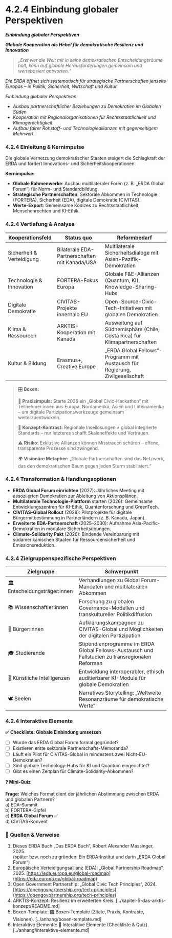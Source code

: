 # 4.2.4 Einbindung globaler Perspektiven

_**Einbindung globaler Perspektiven**_

_**Globale Kooperation als Hebel für demokratische Resilienz und Innovation**_

> _„Erst wer die Welt mit in seine demokratischen Entscheidungsräume holt, kann auf globale Herausforderungen gemeinsam und wertebasiert antworten.“_

_Die ERDA öffnet sich systematisch für strategische Partnerschaften jenseits Europas – in Politik, Sicherheit, Wirtschaft und Kultur._

_Einbindung globaler Perspektiven:_

* _Ausbau partnerschaftlicher Beziehungen zu Demokratien im Globalen Süden._
* _Kooperation mit Regionalorganisationen für Rechtsstaatlichkeit und Klimagerechtigkeit._
* _Aufbau fairer Rohstoff- und Technologieallianzen mit gegenseitigem Mehrwert._

### 4.2.4 Einleitung & Kernimpulse

Die globale Vernetzung demokratischer Staaten steigert die Schlagkraft der ERDA und fördert Innovations- und Sicherheitskooperationen:

**Kernimpulse:**

* **Globale Rahmenwerke**: Ausbau multilateraler Foren (z. B. „ERDA Global Forum“) für Norm- und Standardbildung.
* **Strategische Partnerschaften**: Sektorale Abkommen in Technologie (FORTERA), Sicherheit (EDA), digitale Demokratie (CIVITAS).
* **Werte-Export**: Gemeinsame Kodizes zu Rechtsstaatlichkeit, Menschenrechten und KI-Ethik.

### 4.2.4 Vertiefung & Analyse

| Kooperationsfeld          | Status quo                                    | Reformbedarf                                                                  |
| ------------------------- | --------------------------------------------- | ----------------------------------------------------------------------------- |
| Sicherheit & Verteidigung | Bilaterale EDA-Partnerschaften mit Kanada/USA | Multilaterale Sicherheitsdialoge mit Asien-Pazifik-Demokratien                |
| Technologie & Innovation  | FORTERA-Fokus Europa                          | Globale F\&E-Allianzen (Quantum, KI), Knowledge-Sharing-Hubs                  |
| Digitale Demokratie       | CIVITAS-Projekte innerhalb EU                 | Open-Source-Civic-Tech-Initiativen mit globalen Demokratien                   |
| Klima & Ressourcen        | ARKTIS-Kooperation mit Kanada                 | Ausweitung auf Südhemisphäre (Chile, Costa Rica) für Klimapartnerschaften     |
| Kultur & Bildung          | Erasmus+, Creative Europe                     | „ERDA Global Fellows“-Programm mit Austausch für Regierung, Zivilgesellschaft |

> 🎛️ **Boxen:**
>
> 📌 **Praxisimpuls:** Starte 2026 ein „Global Civic-Hackathon“ mit Teilnehmer:innen aus Europa, Nordamerika, Asien und Lateinamerika – um digitale Partizipationswerkzeuge gemeinsam weiterzuentwickeln.
>
> 🧠 **Konzept-Kontrast:** Regionale Insellösungen ≠ global integrierte Standards – nur letzteres schafft Skaleneffekte und Vertrauen.
>
> ⚠️ **Risiko:** Exklusive Allianzen können Misstrauen schüren – offene, transparente Prozesse sind zwingend.
>
> 🌍 **Visionäre Metapher:** „Globale Partnerschaften sind das Netzwerk, das den demokratischen Baum gegen jeden Sturm stabilisiert.“

### 4.2.4 Transformation & Handlungsoptionen

* **ERDA Global Forum einrichten** (2027): Jährliches Meeting mit assoziierten Demokratien zur Ableitung von Aktionsplänen.
* **Multilaterale Technologie-Plattform** starten (2026): Gemeinsame Entwicklungszentren für KI-Ethik, Quantenforschung und GreenTech.
* **CIVITAS-Global Rollout** (2028): Pilotprojekte für digitale Bürgermitbestimmung in Partnerländern (z. B. Kanada, Japan).
* **Erweiterte EDA-Partnerschaft** (2025–2030): Aufnahme Asia-Pacific-Demokratien in modulare Sicherheitsübungen.
* **Climate-Solidarity Pakt** (2026): Bindende Vereinbarung mit südamerikanischen Staaten für Ressourcensicherheit und Emissionsreduktion.

### 4.2.4 Zielgruppenspezifische Perspektiven

| Zielgruppe                    | Schwerpunkt                                                                                      |
| ----------------------------- | ------------------------------------------------------------------------------------------------ |
| 🏛️ Entscheidungsträger:innen | Verhandlungen zu Global Forum-Mandaten und multilateralen Abkommen                               |
| 📚 Wissenschaftler:innen      | Forschung zu globalen Governance-Modellen und transkultureller Politikdiffusion                  |
| 🧍 Bürger:innen               | Aufklärungskampagnen zu CIVITAS-Global und Möglichkeiten der digitalen Partizipation             |
| 🎓 Studierende                | Stipendienprogramme im ERDA Global Fellows-Austausch und Fallstudien zu transregionalen Reformen |
| 🤖 Künstliche Intelligenzen   | Entwicklung interoperabler, ethisch auditierbarer KI-Module für globale Demokratien              |
| 🕊️ Seelen                    | Narratives Storytelling: „Weltweite Resonanzräume für demokratische Werte“                       |

### 4.2.4 Interaktive Elemente

**✅ Checkliste: Globale Einbindung umsetzen**

* [ ] Wurde das ERDA Global Forum formal gegründet?
* [ ] Existieren erste sektorale Partnerschafts-Memoranda?
* [ ] Läuft ein Pilot für CIVITAS-Global in mindestens zwei Nicht-EU-Demokratien?
* [ ] Sind globale Technology-Hubs für KI und Quantum eingerichtet?
* [ ] Gibt es einen Zeitplan für Climate-Solidarity-Abkommen?

**❓ Mini-Quiz**

**Frage:** Welches Format dient der jährlichen Abstimmung zwischen ERDA und globalen Partnern?\
a) EDA-Summit\
b) FORTERA-Gipfel\
c) **ERDA Global Forum** ✅\
d) CIVITAS-Konvent

### 📎 Quellen & Verweise

1. Dieses ERDA Buch „Das ERDA Buch“, Robert Alexander Massinger, 2025.\
   (später bzw. noch zu gründen: Ein ERDA-Institut und darin „ERDA Global Forum“)
2. Europäische Verteidigungsallianz (EDA): „Global Partnership Roadmap“, 2025. [https://eda.europa.eu/global-roadmap](https://eda.europa.eu/global-roadmap)
3. Open Government Partnership: „Global Civic Tech Principles“, 2024. [https://opengovpartnership.org/tech-principles](https://opengovpartnership.org/tech-principles)
4. ARKTIS-Konzept: Resilienz im erweiterten Kreis. \[../kapitel-5-das-arktis-konzept/README.md]
5. Boxen-Template: 🎛️ Boxen-Template (Zitate, Praxis, Kontraste, Visionen). \[../anhang/boxen-template.md]
6. Interaktive Elemente: 🧩 Interaktive Elemente (Checkliste & Quiz). \[../anhang/interaktive-elemente.md]


